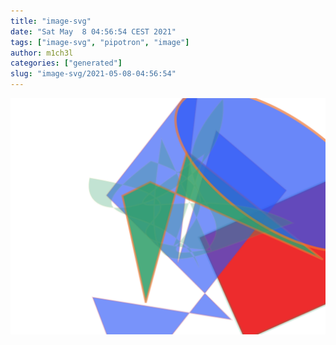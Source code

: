 ```yaml
---
title: "image-svg"
date: "Sat May  8 04:56:54 CEST 2021"
tags: ["image-svg", "pipotron", "image"]
author: m1ch3l
categories: ["generated"]
slug: "image-svg/2021-05-08-04:56:54"
---
```


![](image.svg)
